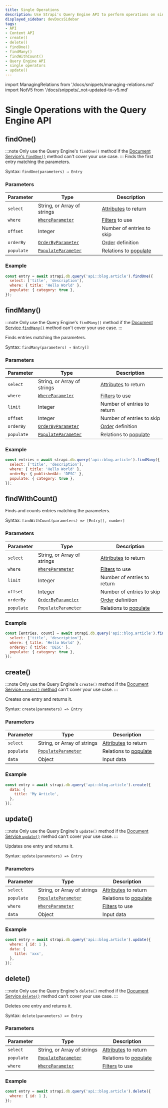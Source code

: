 ```yaml
---
title: Single Operations
description: Use Strapi's Query Engine API to perform operations on single entries.
displayed_sidebar: devDocsSidebar
tags:
- API
- Content API
- create()
- delete()
- findOne()
- findMany()
- findWithCount()
- Query Engine API
- single operators
- update()
---
```


import ManagingRelations from '/docs/snippets/managing-relations.md'
import NotV5 from '/docs/snippets/_not-updated-to-v5.md'

# Single Operations with the Query Engine API

<NotV5 />

## findOne()

:::note
 Only use the Query Engine's `findOne()` method if the [Document Service's `findOne()`](/dev-docs/api/document-service#findone) method can't cover your use case.
:::
Finds the first entry matching the parameters.

Syntax: `findOne(parameters) ⇒ Entry`

### Parameters

| Parameter  | Type   | Description   |
| ---------- | -------------- | --------- |
| `select`   | String, or Array of strings | [Attributes](/dev-docs/backend-customization/models#model-attributes) to return |
| `where`    | [`WhereParameter`](/dev-docs/api/query-engine/filtering/) | [Filters](/dev-docs/api/query-engine/filtering/) to use   |
| `offset`   | Integer   | Number of entries to skip   |
| `orderBy`  | [`OrderByParameter`](/dev-docs/api/query-engine/order-pagination/) | [Order](/dev-docs/api/query-engine/order-pagination/) definition |
| `populate` | [`PopulateParameter`](/dev-docs/api/query-engine/populating/) | Relations to [populate](/dev-docs/api/query-engine/populating/) |

### Example

```js
const entry = await strapi.db.query('api::blog.article').findOne({
  select: ['title', 'description'],
  where: { title: 'Hello World' },
  populate: { category: true },
});
```

## findMany()

:::note
 Only use the Query Engine's `findMany()` method if the [Document Service `findMany()`](/dev-docs/api/document-service#findmany) method can't cover your use case.
:::

Finds entries matching the parameters.

Syntax: `findMany(parameters) ⇒ Entry[]`

### Parameters

| Parameter | Type                           | Description                                |
| --------- | ------------------------------ | ------------------------------------------ |
| `select`   | String, or Array of strings | [Attributes](/dev-docs/backend-customization/models#model-attributes) to return |
| `where`    | [`WhereParameter`](/dev-docs/api/query-engine/filtering/)  | [Filters](/dev-docs/api/query-engine/filtering/) to use |
| `limit`   | Integer  | Number of entries to return  |
| `offset`   | Integer  | Number of entries to skip |
| `orderBy`  | [`OrderByParameter`](/dev-docs/api/query-engine/order-pagination/) | [Order](/dev-docs/api/query-engine/order-pagination/) definition |
| `populate` | [`PopulateParameter`](/dev-docs/api/query-engine/populating/)      | Relations to [populate](/dev-docs/api/query-engine/populating/) |

### Example

```js
const entries = await strapi.db.query('api::blog.article').findMany({
  select: ['title', 'description'],
  where: { title: 'Hello World' },
  orderBy: { publishedAt: 'DESC' },
  populate: { category: true },
});
```

## findWithCount()

Finds and counts entries matching the parameters.

Syntax: `findWithCount(parameters) => [Entry[], number]`

### Parameters

| Parameter | Type                           | Description                                |
| --------- | ------------------------------ | ------------------------------------------ |
| `select`   | String, or Array of strings | [Attributes](/dev-docs/backend-customization/models#model-attributes) to return |
| `where`    | [`WhereParameter`](/dev-docs/api/query-engine/filtering/)          | [Filters](/dev-docs/api/query-engine/filtering/) to use |
| `limit`     | Integer    | Number of entries to return    |
| `offset`   | Integer  | Number of entries to skip  |
| `orderBy`  | [`OrderByParameter`](/dev-docs/api/query-engine/order-pagination/) | [Order](/dev-docs/api/query-engine/order-pagination/) definition |
| `populate` | [`PopulateParameter`](/dev-docs/api/query-engine/populating/)      | Relations to [populate](/dev-docs/api/query-engine/populating/) |

### Example

```js
const [entries, count] = await strapi.db.query('api::blog.article').findWithCount({
  select: ['title', 'description'],
  where: { title: 'Hello World' },
  orderBy: { title: 'DESC' },
  populate: { category: true },
});
```

## create()

:::note
 Only use the Query Engine's `create()` method if the [Document Service `create()` method](/dev-docs/api/document-service#create) can't cover your use case.
:::

Creates one entry and returns it.

Syntax: `create(parameters) => Entry`

### Parameters

| Parameter | Type                           | Description                                |
| --------- | ------------------------------ | ------------------------------------------ |
| `select`   | String, or Array of strings | [Attributes](/dev-docs/backend-customization/models#model-attributes) to return |
| `populate` | [`PopulateParameter`](/dev-docs/api/query-engine/populating/)  | Relations to [populate](/dev-docs/api/query-engine/populating/) |
| `data`  | Object   | Input data  |

### Example

```js
const entry = await strapi.db.query('api::blog.article').create({
  data: {
    title: 'My Article',
  },
});
```

<ManagingRelations components={props.components} />

## update()

:::note
 Only use the Query Engine's `update()` method if the [Document Service `update()`](/dev-docs/api/document-service#update) method can't cover your use case.
:::

Updates one entry and returns it.

Syntax: `update(parameters) => Entry`

### Parameters

| Parameter | Type                           | Description                                |
| --------- | ------------------------------ | ------------------------------------------ |
| `select`   | String, or Array of strings | [Attributes](/dev-docs/backend-customization/models#model-attributes) to return |
| `populate` | [`PopulateParameter`](/dev-docs/api/query-engine/populating/)      | Relations to [populate](/dev-docs/api/query-engine/populating/)
| `where`    | [`WhereParameter`](/dev-docs/api/query-engine/filtering/)          | [Filters](/dev-docs/api/query-engine/filtering/) to use  |
| `data`  | Object     | Input data   |

### Example

```js
const entry = await strapi.db.query('api::blog.article').update({
  where: { id: 1 },
  data: {
    title: 'xxx',
  },
});
```

<ManagingRelations components={props.components} />

## delete()

:::note
 Only use the Query Engine's `delete()` method if the [Document Service `delete()`](/dev-docs/api/document-service#delete) method can't cover your use case.
:::

Deletes one entry and returns it.

Syntax: `delete(parameters) => Entry`

### Parameters

| Parameter | Type                           | Description                                |
| --------- | ------------------------------ | ------------------------------------------ |
| `select`   | String, or Array of strings | [Attributes](/dev-docs/backend-customization/models#model-attributes) to return |
| `populate` | [`PopulateParameter`](/dev-docs/api/query-engine/populating/)      | Relations to [populate](/dev-docs/api/query-engine/populating/)
| `where`    | [`WhereParameter`](/dev-docs/api/query-engine/filtering/)          | [Filters](/dev-docs/api/query-engine/filtering/) to use    |

### Example

```js
const entry = await strapi.db.query('api::blog.article').delete({
  where: { id: 1 },
});
```
